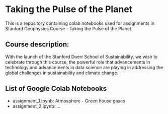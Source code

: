 # Taking the Pulse of the Planet
This is a repository containing colab notebooks used for assignments in Stanford Geophysics Course - Taking the Pulse of the Planet. 

## Course description:

With the launch of the Stanford Doerr School of Sustainability, we wish to celebrate through this course, the powerful role that advancements in technology and advancements in data science are playing in addressing the global challenges in sustainability and climate change. 

## List of Google Colab Notebooks

- assignment_1.ipynb: Atmosphere - Green house gases
- assignment_2.ipynb: 
...
